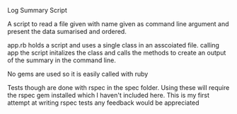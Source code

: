 Log Summary Script

A script to read a file given with name given as command line argument and present the data sumarised and ordered.

app.rb holds a script and uses a single class in an asscoiated file.
calling app the script initalizes the class and calls the methods to create an output of the summary in the command line.


No gems are used so it is easily called with ruby

Tests though are done with rspec in the spec folder. Using these will require the rspec gem installed which I haven't included here.
This is my first attempt at writing rspec tests any feedback would be appreciated
